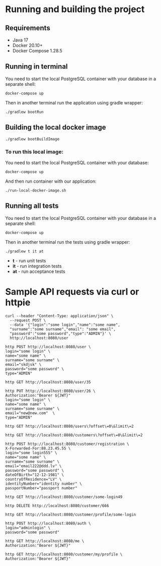 # Running and building the project

## Requirements

- Java 17
- Docker 20.10+
- Docker Compose 1.28.5

## Running in terminal

You need to start the local PostgreSQL container with your database in a separate shell:

```shell
docker-compose up 
```

Then in another terminal run the application using gradle wrapper:

```shell
./gradlew bootRun
```

## Building the local docker image

```shell
./gradlew bootBuildImage
```

### To run this local image:

You need to start the local PostgreSQL container with your database:

```shell
docker-compose up 
```

And then run container with our application:

```shell
./run-local-docker-image.sh
```

## Running all tests

You need to start the local PostgreSQL container with your database in a separate shell:

```shell
docker-compose up 
```

Then in another terminal run the tests using gradle wrapper:

```shell
./gradlew t it at
```

- **t** - run unit tests
- **it** - run integration tests
- **at** - run acceptance tests

# Sample API requests via curl or httpie

```shell
curl --header "Content-Type: application/json" \
  --request POST \
  --data '{"login":"some login","name":"some name",
  "surname":"some surname","email": "some email",
  "password":"some password","type":"ADMIN"}' \
  http://localhost:8080/user
```

```shell
http POST http://localhost:8080/user \
login="some login" \
name="some name" \
surname="some surname" \
email="skdjsk" \
password="some password" \
type="ADMIN"
```
```shell
http GET http://localhost:8080/user/35
```

```shell
http PUT http://localhost:8080/user/26 \
Authorization:"Bearer ${JWT}"
login="some login" \
name="some name" \
surname="some surname" \
email="new@new.com"  \
type="ADMIN"
```

```shell
http GET http://localhost:8080/users\?offset\=0\&limit\=2
```

```shell
http GET http://localhost:8080/customers\?offset\=0\&limit\=2
```

```shell
http POST http://localhost:8080/customer/registration \
X-Forwarded-For:88.23.45.55 \
login="some login555" \
name="some name" \
surname="some surname" \
email="email222@ddd.lv" \
password="some password" \
dateOfBirth="12-12-1981" \
countryOfResidence="LV" \
identityNumber="identity number" \
passportNumber="passport number"
```

```shell
http GET http://localhost:8080/customer/some-login49
```

```shell
http DELETE http://localhost:8080/customer/666
```

```shell
http GET http://localhost:8080/customer/profile/some-login
```

```shell
http POST http://localhost:8080/auth \
login="adminlogin" \
password="some password"
```

```shell
http GET http://localhost:8080/me \
Authorization:"Bearer ${JWT}"
```

```shell
http GET http://localhost:8080/customer/my/profile \
Authorization:"Bearer ${JWT}"
```